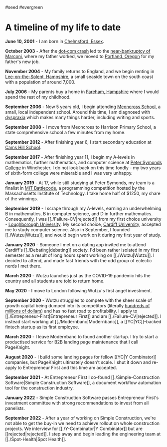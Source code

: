 #seed #evergreen 
# A timeline of my life to date

**June 10, 2001** - I am born in [Chelmsford, Essex](https://en.wikipedia.org/wiki/Chelmsford).

**October 2003** - After the [dot-com crash](https://en.wikipedia.org/wiki/Dot-com_bubble) led to the [near-bankruptcy of Marconi](https://www.theguardian.com/business/2002/aug/29/uknews), where my father worked, we moved to [Portland, Oregon](https://en.wikipedia.org/wiki/Portland,_Oregon) for my father's new job.

**November 2004** - My family returns to England, and we begin renting in [Lee-on-the-Solent, Hampshire](https://en.wikipedia.org/wiki/Lee-on-the-Solent), a small seaside town on the south coast with a population of around 7,000.

**July 2006** - My parents buy a home in [Fareham, Hampshire](https://en.wikipedia.org/wiki/Fareham) where I would spend the rest of my childhood.

**September 2006** - Now 5 years old, I begin attending [Meoncross School](https://en.wikipedia.org/wiki/Meoncross_School), a small, local independent school. Around this time, I am diagnosed with [dyspraxia](https://en.wikipedia.org/wiki/Developmental_coordination_disorder) which makes many things harder, including writing and sports.

**September 2008** - I move from Meoncross to Harrison Primary School, a state comprehensive school a few minutes from my home. 

**September 2012** - After finishing year 6, I start secondary education at [Cams Hill School](https://en.wikipedia.org/wiki/Cams_Hill_School).

**September 2017** - After finishing year 11, I begin my A-levels in mathematics, further mathematics, and computer science at [Peter Symonds College](https://en.wikipedia.org/wiki/Peter_Symonds_College) in Winchester. I do not look back on this time fondly - my two years of sixth-form college were miserable and I was very unhappy.

**January 2019** - At 17, while still studying at Peter Symonds, my team is a finalist in [MIT Battlecode](https://battlecode.org/), a programming competition hosted by the Massachusetts Institute of Technology. I take home half of $1250, my share of the winnings.

**September 2019** - I scrape through my A-levels, earning an underwhelming B in mathematics, B in computer science, and D in further mathematics. Consequently, I was [[./Failure-CV|rejected]] from my first choice university - [Loughborough University](https://en.wikipedia.org/wiki/Loughborough_University). My second choice, [Cardiff University](https://en.wikipedia.org/wiki/Cardiff_University), accepted me to study computer science. Also in September, I founded [[./Wutzu|Wutzu]], and would begin work on it during my first year of study.

**January 2020** - Someone I met on a dating app invited me to attend Cardiff's [[./Debating|debating]] society. I'd been rather isolated in my first semester as a result of long hours spent working on [[./Wutzu|Wutzu]]. I decided to attend, and made fast friends with the odd group of eclectic nerds I met there. 

**March 2020** - Wutzu launches just as the COVID-19 pandemic hits the country and all students are told to return home.

**May 2020** - I move to London following Wutzu's first angel investment.

**September 2020** - Wutzu struggles to compete with the sheer scale of growth capital being dumped into its competitors (literally [hundreds of millions of dollars](https://techcrunch.com/2020/10/08/gopuff-funding/)) and has no fast road to profitability. I apply to [[./Entrepreneur-First|Entrepreneur First]] and am [[./Failure-CV|rejected]]. I instead start working at [[./Modernbanc|Modernbanc]], a [[YC|YC]]-backed fintech startup as its first employee.

**March 2020** - I leave Modernbanc to found another startup. I try to start a productised service for B2B landing page maintenance that I call PageKnight.

**August 2020** - I build some landing pages for fellow [[YC|Y Combinator]] companies, but PageKnight ultimately doesn't scale. I shut it down and re-apply to Entrepreneur First and this time am accepted.

**September 2021** - At Entrepreneur First I co-found [[./Simple-Construction Software|Simple Construction Software]], a document workflow automation tool for the construction industry.

**January 2022** - Simple Construction Software passes Entrepreneur First's investment committee with strong recommendations to invest from all panelists.

**September 2022** - After a year of working on Simple Construction, we're not able to get the buy-in we need to achieve rollout on whole construction projects. We interview for [[./Y-Combinator|Y Combinator]] but are [[rejected|rejected]]. I step away and begin leading the engineering team at [[./Spot-Health|Spot Health]].




